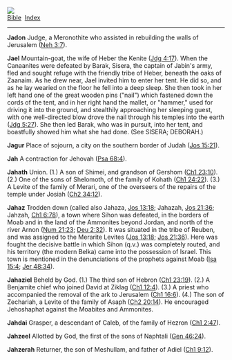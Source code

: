 [![](../../cdshop/ithlogo.png)](../../index)  
[Bible](../index)  [Index](index) 

------------------------------------------------------------------------

<span id="000">**Jadon**</span> Judge, a Meronothite who assisted in
rebuilding the walls of Jerusalem ([Neh 3:7](../kjv/neh003.htm#007)).

<span id="001">**Jael**</span> Mountain-goat, the wife of Heber the
Kenite ([Jdg 4:17](../kjv/jdg004.htm#017)). When the Canaanites were
defeated by Barak, Sisera, the captain of Jabin's army, fled and sought
refuge with the friendly tribe of Heber, beneath the oaks of Zaanaim. As
he drew near, Jael invited him to enter her tent. He did so, and as he
lay wearied on the floor he fell into a deep sleep. She then took in her
left hand one of the great wooden pins ("nail") which fastened down the
cords of the tent, and in her right hand the mallet, or "hammer," used
for driving it into the ground, and stealthily approaching her sleeping
guest, with one well-directed blow drove the nail through his temples
into the earth ([Jdg 5:27](../kjv/jdg005.htm#027)). She then led Barak,
who was in pursuit, into her tent, and boastfully showed him what she
had done. (See SISERA; DEBORAH.)

<span id="002">**Jagur**</span> Place of sojourn, a city on the southern
border of Judah ([Jos 15:21](../kjv/jos015.htm#021)).

<span id="003">**Jah**</span> A contraction for Jehovah ([Psa
68:4](../kjv/psa068.htm#004)).

<span id="004">**Jahath**</span> Union. (1.) A son of Shimei, and
grandson of Gershom ([Ch1 23:10](../kjv/ch1023.htm#010)). (2.) One of
the sons of Shelomoth, of the family of Kohath ([Ch1
24:22](../kjv/ch1024.htm#022)). (3.) A Levite of the family of Merari,
one of the overseers of the repairs of the temple under Josiah ([Ch2
34:12](../kjv/ch2034.htm#012)).

<span id="005">**Jahaz**</span> Trodden down (called also Jahaza, [Jos
13:18](../kjv/jos013.htm#018); Jahazah, [Jos
21:36](../kjv/jos021.htm#036); Jahzah, [Ch1
6:78](../kjv/ch1006.htm#078)), a town where Sihon was defeated, in the
borders of Moab and in the land of the Ammonites beyond Jordan, and
north of the river Arnon ([Num 21:23](../kjv/num021.htm#023); [Deu
2:32](../kjv/deu002.htm#032)). It was situated in the tribe of Reuben,
and was assigned to the Merarite Levites ([Jos
13:18](../kjv/jos013.htm#018); [Jos 21:36](../kjv/jos021.htm#036)). Here
was fought the decisive battle in which Sihon (q.v.) was completely
routed, and his territory (the modern Belka) came into the possession of
Israel. This town is mentioned in the denunciations of the prophets
against Moab ([Isa 15:4](../kjv/isa015.htm#004); [Jer
48:34](../kjv/jer048.htm#034)).

<span id="006">**Jahaziel**</span> Beheld by God. (1.) The third son of
Hebron ([Ch1 23:19](../kjv/ch1023.htm#019)). (2.) A Benjamite chief who
joined David at Ziklag ([Ch1 12:4](../kjv/ch1012.htm#004)). (3.) A
priest who accompanied the removal of the ark to Jerusalem ([Ch1
16:6](../kjv/ch1016.htm#006)). (4.) The son of Zechariah, a Levite of
the family of Asaph ([Ch2 20:14](../kjv/ch2020.htm#014)). He encouraged
Jehoshaphat against the Moabites and Ammonites.

<span id="007">**Jahdai**</span> Grasper, a descendant of Caleb, of the
family of Hezron ([Ch1 2:47](../kjv/ch1002.htm#047)).

<span id="008">**Jahzeel**</span> Allotted by God, the first of the sons
of Naphtali ([Gen 46:24](../kjv/gen046.htm#024)).

<span id="009">**Jahzerah**</span> Returner, the son of Meshullam, and
father of Adiel ([Ch1 9:12](../kjv/ch1009.htm#012)).
